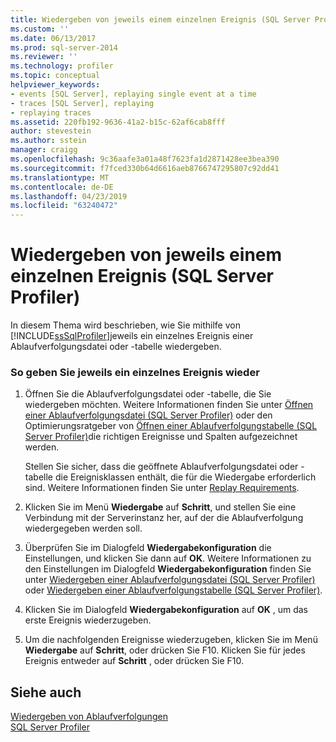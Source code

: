 ```yaml
---
title: Wiedergeben von jeweils einem einzelnen Ereignis (SQL Server Profiler) | Microsoft-Dokumentation
ms.custom: ''
ms.date: 06/13/2017
ms.prod: sql-server-2014
ms.reviewer: ''
ms.technology: profiler
ms.topic: conceptual
helpviewer_keywords:
- events [SQL Server], replaying single event at a time
- traces [SQL Server], replaying
- replaying traces
ms.assetid: 220fb192-9636-41a2-b15c-62af6cab8fff
author: stevestein
ms.author: sstein
manager: craigg
ms.openlocfilehash: 9c36aafe3a01a48f7623fa1d2871428ee3bea390
ms.sourcegitcommit: f7fced330b64d6616aeb8766747295807c92dd41
ms.translationtype: MT
ms.contentlocale: de-DE
ms.lasthandoff: 04/23/2019
ms.locfileid: "63240472"
---
```

# <a name="replay-a-single-event-at-a-time-sql-server-profiler"></a>Wiedergeben von jeweils einem einzelnen Ereignis (SQL Server Profiler)
  In diesem Thema wird beschrieben, wie Sie mithilfe von [!INCLUDE[ssSqlProfiler](../../includes/sssqlprofiler-md.md)]jeweils ein einzelnes Ereignis einer Ablaufverfolgungsdatei oder -tabelle wiedergeben.  
  
### <a name="to-replay-a-single-event-at-a-time"></a>So geben Sie jeweils ein einzelnes Ereignis wieder  
  
1.  Öffnen Sie die Ablaufverfolgungsdatei oder -tabelle, die Sie wiedergeben möchten. Weitere Informationen finden Sie unter [Öffnen einer Ablaufverfolgungsdatei &#40;SQL Server Profiler&#41;](open-a-trace-file-sql-server-profiler.md) oder den Optimierungsratgeber von [Öffnen einer Ablaufverfolgungstabelle &#40;SQL Server Profiler&#41;](open-a-trace-table-sql-server-profiler.md)die richtigen Ereignisse und Spalten aufgezeichnet werden.  
  
     Stellen Sie sicher, dass die geöffnete Ablaufverfolgungsdatei oder -tabelle die Ereignisklassen enthält, die für die Wiedergabe erforderlich sind. Weitere Informationen finden Sie unter [Replay Requirements](replay-requirements.md).  
  
2.  Klicken Sie im Menü **Wiedergabe** auf **Schritt**, und stellen Sie eine Verbindung mit der Serverinstanz her, auf der die Ablaufverfolgung wiedergegeben werden soll.  
  
3.  Überprüfen Sie im Dialogfeld **Wiedergabekonfiguration** die Einstellungen, und klicken Sie dann auf **OK**. Weitere Informationen zu den Einstellungen im Dialogfeld **Wiedergabekonfiguration** finden Sie unter [Wiedergeben einer Ablaufverfolgungsdatei &#40;SQL Server Profiler&#41;](replay-a-trace-file-sql-server-profiler.md) oder [Wiedergeben einer Ablaufverfolgungstabelle &#40;SQL Server Profiler&#41;](replay-a-trace-table-sql-server-profiler.md).  
  
4.  Klicken Sie im Dialogfeld **Wiedergabekonfiguration** auf **OK** , um das erste Ereignis wiederzugeben.  
  
5.  Um die nachfolgenden Ereignisse wiederzugeben, klicken Sie im Menü **Wiedergabe** auf **Schritt**, oder drücken Sie F10. Klicken Sie für jedes Ereignis entweder auf **Schritt** , oder drücken Sie F10.  
  
## <a name="see-also"></a>Siehe auch  
 [Wiedergeben von Ablaufverfolgungen](replay-traces.md)   
 [SQL Server Profiler](sql-server-profiler.md)  
  
  
